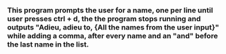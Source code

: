 ### This program prompts the user for a name, one per line until user presses ctrl + d, the the program stops running and outputs "Adieu, adieu to, {All the names from the user input}" while adding a comma, after every name and an "and" before the last name in the list.
